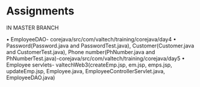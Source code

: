 # Assignments

IN MASTER BRANCH

•	EmployeeDAO- corejava/src/com/valtech/training/corejava/day4
•	Password(Password.java and PasswordTest.java), Customer(Customer.java and CustomerTest.java), Phone number(PhNumber.java and PhNumberTest.java)-corejava/src/com/valtech/training/corejava/day5
•	Employee servlets- valtechWeb3(createEmp.jsp, em.jsp, emps.jsp, updateEmp.jsp, Employee.java, EmployeeControllerServlet.java, EmployeeDAO.java)
